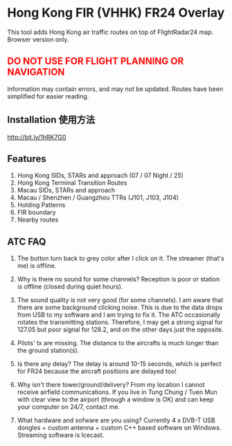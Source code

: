 Hong Kong FIR (VHHK) FR24 Overlay
=================

This tool adds Hong Kong air traffic routes on top of FlightRadar24 map. Browser version only.

<span style="color: red">DO NOT USE FOR FLIGHT PLANNING OR NAVIGATION</a>
-----------------

Information may contain errors, and may not be updated. Routes have been simplified for easier reading.

Installation 使用方法
-----------------

http://bit.ly/1hRK7G0

Features
-----------------

1. Hong Kong SIDs, STARs and approach (07 / 07 Night / 25)
2. Hong Kong Terminal Transition Routes
3. Macau SIDs, STARs and approach
4. Macau / Shenzhen / Guangzhou TTRs (J101, J103, J104)
5. Holding Patterns
6. FIR boundary
7. Nearby routes

ATC FAQ
-----------------
1. The button turn back to grey color after I click on it.
   The streamer (that's me) is offline.
   
2. Why is there no sound for some channels?
   Reception is poor or station is offline (closed during quiet hours).

3. The sound quality is not very good (for some channels).
   I am aware that there are some background clicking noise. This is due to the data drops from USB to my software and I am trying to fix it. The ATC occasionally rotates the transmitting stations. Therefore, I may get a strong signal for 127.05 but poor signal for 128.2, and on the other days just the opposite. 

4. Pilots' tx are missing.
   The distance to the aircrafts is much longer than the ground station(s).

5. Is there any delay?
   The delay is around 10-15 seconds, which is perfect for FR24 because the aircraft positions are delayed too!
   
6. Why isn't there tower/ground/delivery?
   From my location I cannot receive airfield communications. If you live in Tung Chung / Tuen Mun with clear view to the airport (through a window is OK) and can keep your computer on 24/7, contact me.
   
7. What hardware and sofware are you using?
   Currently 4 x DVB-T USB dongles + custom antenna + custom C++ based software on Windows. Streaming software is Icecast.

